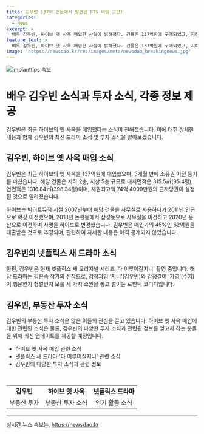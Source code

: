 ```yaml
---
title: 김우빈 137억 건물에서 발견된 BTS 비밀 공간!
categories:
  - News
excerpt: >
  배우 김우빈, 하이브 옛 사옥 매입한 사실이 밝혀졌다. 건물은 137억원에 구매되었고, 지하 2층, 지상 5층 규모이며, 채무액이 74억 4000만원으로 전해졌다. 김우빈은 매입가의 45%에 해당하는 62억원을 대출 받은 것으로 추정된다. 현재는 넷플릭스 오리지널 시리즈 다 이루어질지니 촬영 중으로, 이 작품에 대한 기대감이 높아지고 있다.
feature_text: >
  배우 김우빈, 하이브 옛 사옥 매입한 사실이 밝혀졌다. 건물은 137억원에 구매되었고, 지하 2층, 지상 5층 규모이며, 채무액이 74억 4000만원으로 전해졌다. 김우빈은 매입가의 45%에 해당하는 62억원을 대출 받은 것으로 추정된다. 현재는 넷플릭스 오리지널 시리즈 다 이루어질지니 촬영 중으로, 이 작품에 대한 기대감이 높아지고 있다.
image: 'https://newsdao.kr/res/images/meta/newsdao_breakingnews.jpg'
---
```


<p><img src="https://newsdao.kr/res/images/meta/newsdao_breakingnews.jpg" alt="implanttips 속보" /></p>

<h1>배우 김우빈 소식과 투자 소식, 각종 정보 제공</h1>

<p>김우빈은 최근 하이브의 옛 사옥을 매입했다는 소식이 전해졌습니다. 이에 대한 상세한 내용과 함께 김우빈의 최신 드라마 소식 및 투자 소식을 알아보겠습니다.</p>

<h2 data-ke-size="size26">김우빈, 하이브 옛 사옥 매입 소식</h2>

<p data-ke-size="size16">김우빈은 최근 하이브의 옛 사옥을 137억원에 매입했으며, 3개월 만에 소유권 이전 등기를 마쳤습니다. 해당 건물은 지하 2층, 지상 5층 규모로 대지면적은 315.5㎡(95.4평), 연면적은 1316.84㎡(398.34평)이며, 채권최고액 74억 4000만원의 근저당권이 설정된 것으로 알려졌습니다.</p>

<p data-ke-size="size16">하이브는 빅히트뮤직 시절 2007년부터 해당 건물을 사무실로 사용하다가 2011년 인근으로 확장 이전했으며, 2018년 논현동에서 삼성동으로 사무실을 이전하고 2020년 용산으로 이전하며 사명을 하이브로 변경했습니다. 김우빈은 매입가의 45%인 62억원을 대출받은 것으로 추정되며, 관련하여 자세한 내용은 아직 공개되지 않았습니다.</p>

<h2 data-ke-size="size26">김우빈의 넷플릭스 새 드라마 소식</h2>

<p data-ke-size="size16">한편, 김우빈은 현재 넷플릭스 새 오리지널 시리즈 ‘다 이루어질지니’ 촬영 중입니다. 해당 드라마는 김은숙 작가의 신작으로, 감정과잉 ‘지니’(김우빈)와 감정결여 ‘가영’(수지)이 행운인지 형벌인지 모를 세 가지 소원을 놓고 벌이는 로맨틱 코미디입니다.</p>

<h2 data-ke-size="size26">김우빈, 부동산 투자 소식</h2>

<p data-ke-size="size16">김우빈의 부동산 투자 소식은 많은 이들의 관심을 끌고 있습니다. 하이브 옛 사옥 매입에 대한 관련된 소식은 물론, 김우빈의 다양한 투자 소식과 관련된 정보를 얻고자 하는 분들을 위해 최신 업데이트를 제공할 예정입니다.</p>

<ul>
  <li>하이브 옛 사옥 매입 관련 소식</li>
  <li>넷플릭스 새 드라마 '다 이루어질지니' 관련 소식</li>
  <li>김우빈의 다양한 투자 소식과 관련 정보</li>
</ul>

<p data-ke-size="size16">&nbsp;</p>

<table>
  <tbody>
    <tr>
      <td style="text-align: center; height: 17px;"><b>김우빈</b></td>
      <td style="text-align: center; height: 17px;"><b>하이브 옛 사옥</b></td>
      <td style="text-align: center; height: 17px;"><b>넷플릭스 드라마</b></td>
    </tr>
    <tr>
      <td style="text-align: center; height: 17px;">부동산 투자</td>
      <td style="text-align: center; height: 17px;">부동산 투자 소식</td>
      <td style="text-align: center; height: 17px;">연기 활동 소식</td>
    </tr>
  </tbody>
</table>

<hr>
실시간 뉴스 속보는, <a href="https://newsdao.kr" rel="dofollow">https://newsdao.kr</a>



